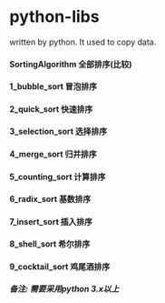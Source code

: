 # python-libs
written by python. It used to copy data.

#### SortingAlgorithm 全部排序(比较)
#### 1_bubble_sort 冒泡排序
#### 2_quick_sort 快速排序
#### 3_selection_sort 选择排序
#### 4_merge_sort 归并排序
#### 5_counting_sort 计算排序
#### 6_radix_sort 基数排序
#### 7_insert_sort 插入排序
#### 8_shell_sort 希尔排序
#### 9_cocktail_sort 鸡尾酒排序
##### 备注: 需要采用python 3.x以上